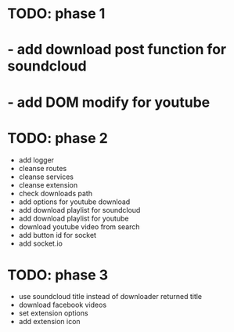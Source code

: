 # TODO: phase 1
# - add download post function for soundcloud
# - add DOM modify for youtube 

# TODO: phase 2
- add logger 
- cleanse routes
- cleanse services
- cleanse extension
- check downloads path
- add options for youtube download
- add download playlist for soundcloud
- add download playlist for youtube
- download youtube video from search
- add button id for socket
- add socket.io

# TODO: phase 3
- use soundcloud title instead of downloader returned title
- download facebook videos
- set extension options
- add extension icon